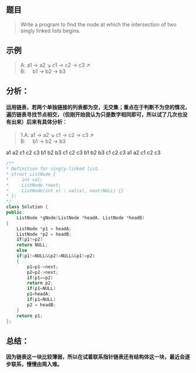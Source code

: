 ## 题目  
 > Write a program to find the node at which the intersection of two singly linked lists begins.
  
## 示例 

> A:          a1 → a2
                   ↘
                     c1 → c2 → c3
                   ↗            
B:     b1 → b2 → b3

## 分析：

#### 运用链表，若两个单独链接的列表都为空，无交集；重点在于判断不为空的情况，遍历链表寻找节点相交，（但刚开始我认为只是数字相同即可，所以试了几次也没有出来）后来有具体分析：

>1.A:          a1 → a2
                   ↘
                     c1 → c2 → c3
                   ↗            
B:     b1 → b2 → b3

a1 a2 c1 c2 c3 b1 b2 b3 c1 c2 c3
b1 b2 b3 c1 c2 c3 a1 a2 c1 c2 c3

```C++
/**
* Definition for singly-linked list.
* struct ListNode {
*     int val;
*     ListNode *next;
*     ListNode(int x) : val(x), next(NULL) {}
* };
*/
class Solution {
public:
    ListNode *gNode(ListNode *headA, ListNode *headB) 
{
    ListNode *p1 = headA;
    ListNode *p2 = headB;
    if(p1!=p2)
    return NULL;
    else
    if(p1!=NULL&&p2!=NULL&&p1!=p2)
    {
    	p1=p1->next;
    	p2=p2->next;
    	if(p1==p2)
    	return p2;
    	if(p1=NULL)
    	p1=headA;
    	if(p1=NULL)
    	p2 = headB;
    }
    return p1;
};
```
## 总结：
#### 因为链表这一块比较薄弱，所以在试着联系指针链表还有结构体这一块，最近会逐步联系，慢慢由简入难。
